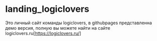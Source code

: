 # landing_logiclovers
Это личный сайт команды logiclovers, в githubpages представленна демо версия, полную вы можете найти на сайте logiclovers.ru[https://logiclovers.ru/]
